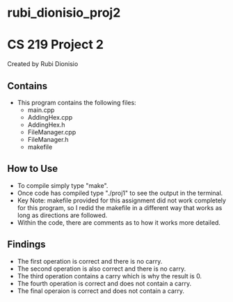 # rubi_dionisio_proj2
# CS 219 Project 2 #
Created by Rubi Dionisio

## Contains ##
* This program contains the following files:
    * main.cpp
    * AddingHex.cpp
    * AddingHex.h
    * FileManager.cpp
    * FileManager.h
    * makefile

## How to Use ##
* To compile simply type "make".
* Once code has compiled type "./proj1" to see the output in the terminal.
* Key Note: makefile provided for this assignment did not work completely for this program, so I redid the makefile in a different way that works as long as directions are followed.
* Within the code, there are comments as to how it works more detailed.

## Findings ##
* The first operation is correct and there is no carry.
* The second operation is also correct and there is no carry.
* The third operation contains a carry which is why the result is 0.
* The fourth operation is correct and does not contain a carry.
* The final operaion is correct and does not contain a carry.
